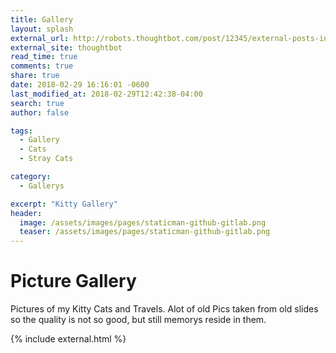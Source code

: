 ```yaml
---
title: Gallery
layout: splash
external_url: http://robots.thoughtbot.com/post/12345/external-posts-in-jekyll
external_site: thoughtbot
read_time: true
comments: true
share: true
date: 2018-02-29 16:16:01 -0600
last_modified_at: 2018-02-29T12:42:38-04:00
search: true
author: false

tags:
  - Gallery
  - Cats
  - Stray Cats

category:
  - Gallerys

excerpt: "Kitty Gallery"
header:
  image: /assets/images/pages/staticman-github-gitlab.png
  teaser: /assets/images/pages/staticman-github-gitlab.png
---
```

# Picture Gallery

Pictures of my Kitty Cats and Travels.
Alot of old Pics taken from old slides so the quality is not so good, but still memorys reside in them.

{% include external.html %}